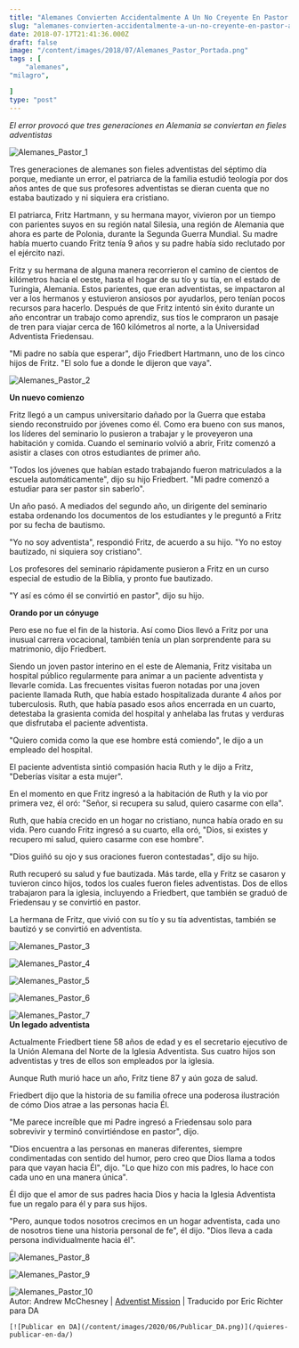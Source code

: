 ```yaml
---
title: "Alemanes Convierten Accidentalmente A Un No Creyente En Pastor Adventista"
slug: "alemanes-convierten-accidentalmente-a-un-no-creyente-en-pastor-adventista"
date: 2018-07-17T21:41:36.000Z
draft: false
image: "/content/images/2018/07/Alemanes_Pastor_Portada.png"
tags : [
    "alemanes",
"milagro",

]
type: "post"
---
```


   *El error provocó que tres generaciones en Alemania se conviertan en fieles adventistas*

 ![Alemanes_Pastor_1](/content/images/2018/07/Alemanes_Pastor_1.jpg)

 Tres generaciones de alemanes son fieles adventistas del séptimo día porque, mediante un error, el patriarca de la familia estudió teología por dos años antes de que sus profesores adventistas se dieran cuenta que no estaba bautizado y ni siquiera era cristiano.

 El patriarca, Fritz Hartmann, y su hermana mayor, vivieron por un tiempo con parientes suyos en su región natal Silesia, una región de Alemania que ahora es parte de Polonia, durante la Segunda Guerra Mundial. Su madre había muerto cuando Fritz tenía 9 años y su padre había sido reclutado por el ejército nazi.

 Fritz y su hermana de alguna manera recorrieron el camino de cientos de kilómetros hacia el oeste, hasta el hogar de su tío y su tía, en el estado de Turingia, Alemania. Estos parientes, que eran adventistas, se impactaron al ver a los hermanos y estuvieron ansiosos por ayudarlos, pero tenían pocos recursos para hacerlo. Después de que Fritz intentó sin éxito durante un año encontrar un trabajo como aprendiz, sus tíos le compraron un pasaje de tren para viajar cerca de 160 kilómetros al norte, a la Universidad Adventista Friedensau.

 "Mi padre no sabía que esperar", dijo Friedbert Hartmann, uno de los cinco hijos de Fritz. "El solo fue a donde le dijeron que vaya".

 ![Alemanes_Pastor_2](/content/images/2018/07/Alemanes_Pastor_2.jpg)

 **Un nuevo comienzo**  
  
 Fritz llegó a un campus universitario dañado por la Guerra que estaba siendo reconstruido por jóvenes como él. Como era bueno con sus manos, los líderes del seminario lo pusieron a trabajar y le proveyeron una habitación y comida. Cuando el seminario volvió a abrir, Fritz comenzó a asistir a clases con otros estudiantes de primer año.

 "Todos los jóvenes que habían estado trabajando fueron matriculados a la escuela automáticamente", dijo su hijo Friedbert. "Mi padre comenzó a estudiar para ser pastor sin saberlo".

 Un año pasó. A mediados del segundo año, un dirigente del seminario estaba ordenando los documentos de los estudiantes y le preguntó a Fritz por su fecha de bautismo.

 "Yo no soy adventista", respondió Fritz, de acuerdo a su hijo. "Yo no estoy bautizado, ni siquiera soy cristiano".

 Los profesores del seminario rápidamente pusieron a Fritz en un curso especial de estudio de la Biblia, y pronto fue bautizado.

 "Y así es cómo él se convirtió en pastor", dijo su hijo.

 **Orando por un cónyuge**  
  
 Pero ese no fue el fin de la historia. Así como Dios llevó a Fritz por una inusual carrera vocacional, también tenía un plan sorprendente para su matrimonio, dijo Friedbert.

 Siendo un joven pastor interino en el este de Alemania, Fritz visitaba un hospital público regularmente para animar a un paciente adventista y llevarle comida. Las frecuentes visitas fueron notadas por una joven paciente llamada Ruth, que había estado hospitalizada durante 4 años por tuberculosis. Ruth, que había pasado esos años encerrada en un cuarto, detestaba la grasienta comida del hospital y anhelaba las frutas y verduras que disfrutaba el paciente adventista.

 "Quiero comida como la que ese hombre está comiendo", le dijo a un empleado del hospital.

 El paciente adventista sintió compasión hacia Ruth y le dijo a Fritz, "Deberías visitar a esta mujer".

 En el momento en que Fritz ingresó a la habitación de Ruth y la vio por primera vez, él oró: "Señor, si recupera su salud, quiero casarme con ella".

 Ruth, que había crecido en un hogar no cristiano, nunca había orado en su vida. Pero cuando Fritz ingresó a su cuarto, ella oró, "Dios, si existes y recupero mi salud, quiero casarme con ese hombre".

 "Dios guiñó su ojo y sus oraciones fueron contestadas", dijo su hijo.

 Ruth recuperó su salud y fue bautizada. Más tarde, ella y Fritz se casaron y tuvieron cinco hijos, todos los cuales fueron fieles adventistas. Dos de ellos trabajaron para la iglesia, incluyendo a Friedbert, que también se graduó de Friedensau y se convirtió en pastor.

 La hermana de Fritz, que vivió con su tío y su tía adventistas, también se bautizó y se convirtió en adventista.

 ![Alemanes_Pastor_3](/content/images/2018/07/Alemanes_Pastor_3.jpg)

 ![Alemanes_Pastor_4](/content/images/2018/07/Alemanes_Pastor_4.jpg)

 ![Alemanes_Pastor_5](/content/images/2018/07/Alemanes_Pastor_5.jpg)

 ![Alemanes_Pastor_6](/content/images/2018/07/Alemanes_Pastor_6.jpg)

 ![Alemanes_Pastor_7](/content/images/2018/07/Alemanes_Pastor_7.jpg)  
 **Un legado adventista**  
  
 Actualmente Friedbert tiene 58 años de edad y es el secretario ejecutivo de la Unión Alemana del Norte de la Iglesia Adventista. Sus cuatro hijos son adventistas y tres de ellos son empleados por la iglesia.

 Aunque Ruth murió hace un año, Fritz tiene 87 y aún goza de salud.

 Friedbert dijo que la historia de su familia ofrece una poderosa ilustración de cómo Dios atrae a las personas hacia Él.

 "Me parece increíble que mi Padre ingresó a Friedensau solo para sobrevivir y terminó convirtiéndose en pastor", dijo.

 "Dios encuentra a las personas en maneras diferentes, siempre condimentadas con sentido del humor, pero creo que Dios llama a todos para que vayan hacia Él", dijo. "Lo que hizo con mis padres, lo hace con cada uno en una manera única".

 Él dijo que el amor de sus padres hacia Dios y hacia la Iglesia Adventista fue un regalo para él y para sus hijos.

 "Pero, aunque todos nosotros crecimos en un hogar adventista, cada uno de nosotros tiene una historia personal de fe", él dijo. "Dios lleva a cada persona individualmente hacia él".

 ![Alemanes_Pastor_8](/content/images/2018/07/Alemanes_Pastor_8.jpg)

 ![Alemanes_Pastor_9](/content/images/2018/07/Alemanes_Pastor_9.jpg)

 ![Alemanes_Pastor_10](/content/images/2018/07/Alemanes_Pastor_10.jpg)  
 Autor: Andrew McChesney | [Adventist Mission](https://www.adventistmission.org/germans-accidentally-try-to-turn-a-non-christian-into-an-adventist-pastor) | Traducido por Eric Richter para DA

    [![Publicar en DA](/content/images/2020/06/Publicar_DA.png)](/quieres-publicar-en-da/) 